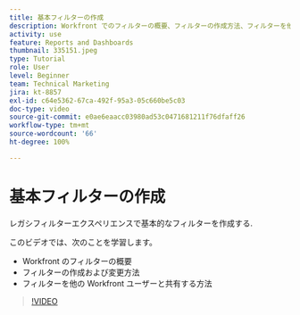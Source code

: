 ```yaml
---
title: 基本フィルターの作成
description: Workfront でのフィルターの概要、フィルターの作成方法、フィルターを他のユーザーと共有する方法について説明します。
activity: use
feature: Reports and Dashboards
thumbnail: 335151.jpeg
type: Tutorial
role: User
level: Beginner
team: Technical Marketing
jira: kt-8857
exl-id: c64e5362-67ca-492f-95a3-05c660be5c03
doc-type: video
source-git-commit: e0ae6eaacc03980ad53c0471681211f76dfaff26
workflow-type: tm+mt
source-wordcount: '66'
ht-degree: 100%

---
```


# 基本フィルターの作成

レガシフィルターエクスペリエンスで基本的なフィルターを作成する.

このビデオでは、次のことを学習します。

* Workfront のフィルターの概要
* フィルターの作成および変更方法
* フィルターを他の Workfront ユーザーと共有する方法

>[!VIDEO](https://video.tv.adobe.com/v/335151/?quality=12&learn=on&enablevpops)
